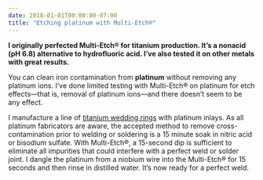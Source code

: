 ```yaml
---
date: 2018-01-01T00:00:00-07:00
title: "Etching platinum with Multi-Etch®"
---
```


**I originally perfected Multi-Etch® for titanium production. It’s a nonacid (pH 6.8) alternative to hydrofluoric acid. I’ve also tested it on other metals with great results.**

You can clean iron contamination from **platinum** without removing any platinum ions. I’ve done limited testing with Multi-Etch® on platinum for etch effects—that is, removal of platinum ions—and there doesn’t seem to be any effect.

I manufacture a line of [titanium wedding rings](https://www.titaniumringsforever.com) with platinum inlays. As all platinum fabricators are aware, the accepted method to remove cross-contamination prior to welding or soldering is a 15 minute soak in nitric acid or bisodium sulfate. With Multi-Etch®, a 15-second dip is sufficient to eliminate all impurities that could interfere with a perfect weld or solder joint. I dangle the platinum from a niobium wire into the Multi-Etch® for 15 seconds and then rinse in distilled water. It’s now ready for a perfect weld.
